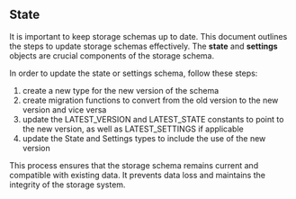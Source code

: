 ## State
It is important to keep storage schemas up to date. This document outlines the steps to update storage schemas effectively. The **state** and **settings** objects are crucial components of the storage schema.

In order to update the state or settings schema, follow these steps:
1. create a new type for the new version of the schema
2. create migration functions to convert from the old version to the new version and vice versa
3. update the LATEST_VERSION and LATEST_STATE constants to point to the new version, as well as LATEST_SETTINGS if applicable
4. update the State and Settings types to include the use of the new version

This process ensures that the storage schema remains current and compatible with existing data. It prevents data loss and maintains the integrity of the storage system.
